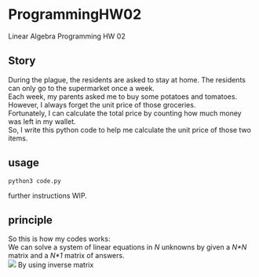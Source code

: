 # ProgrammingHW02

Linear Algebra Programming HW 02

## Story

During the plague, the residents are asked to stay at home. The residents can only go to the supermarket once a week.  
Each week, my parents asked me to buy some potatoes and tomatoes.  
However, I always forget the unit price of those groceries.  
Fortunately, I can calculate the total price by counting how much money was left in my wallet.  
So, I write this python code to help me calculate the unit price of those two items.  

## usage

```
python3 code.py
```

further instructions WIP.

## principle

So this is how my codes works:  
We can solve a system of linear equations in _N_ unknowns by given a _N*N_ matrix and a _N*1_ matrix of answers.  
<img src=https://latex.codecogs.com/png.download?A%3D%5Cbegin%7Bbmatrix%7D%20a%20%26%20b%5C%5C%20c%20%26%20d%20%5Cend%7Bbmatrix%7D />
By using inverse matrix
